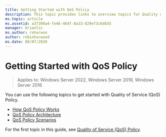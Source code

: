 ```yaml
---
title: Getting Started with QoS Policy
description: This topic provides links to overview topics for Quality of Service (QoS) Policy, which allows you to use Group Policy to prioritize network traffic bandwidth of specific applications and services in Windows Server 2016.
ms.topic: article
ms.assetid: a37398a4-fe46-464f-8a33-829ef3c6db55
manager: brianlic
ms.author: roharwoo
author: robinharwood
ms.date: 08/07/2020
---
```


# Getting Started with QoS Policy

>Applies to: Windows Server 2022, Windows Server 2019, Windows Server 2016

You can use the following topics to get started with Quality of Service \(QoS\) Policy.

- [How QoS Policy Works](qos-policy-works.md)
- [QoS Policy Architecture](qos-policy-architecture.md)
- [QoS Policy Scenarios](qos-policy-scenarios.md)


For the first topic in this guide, see [Quality of Service (QoS) Policy](qos-policy-top.md).
